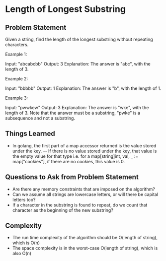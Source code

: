 # Length of Longest Substring

## Problem Statement
Given a string, find the length of the longest substring without repeating characters.

Example 1:

Input: "abcabcbb"
Output: 3
Explanation: The answer is "abc", with the length of 3.

Example 2:

Input: "bbbbb"
Output: 1
Explanation: The answer is "b", with the length of 1.

Example 3:

Input: "pwwkew"
Output: 3
Explanation: The answer is "wke", with the length of 3.
             Note that the answer must be a substring, "pwke" is a subsequence and not a substring.

## Things Learned
- In golang, the first part of a map accessor returned is the value stored under the key.
-- If there is no value stored under the key, that value is the empty value for that type i.e. for a map[string]int,  val, _ := map["cookies"], if there are no cookies, this value is 0.

## Questions to Ask from Problem Statement
- Are there any memory constraints that are imposed on the algorithm?
- Can we assume all strings are lowercase letters, or will there be capital letters too?
- If a character in the substring is found to repeat, do we count that character as the beginning of the new substring?

## Complexity
- The run time complexity of the algorithm should be O(length of string), which is O(n)
- The space complexity is in the worst-case O(length of string), which is also O(n)
